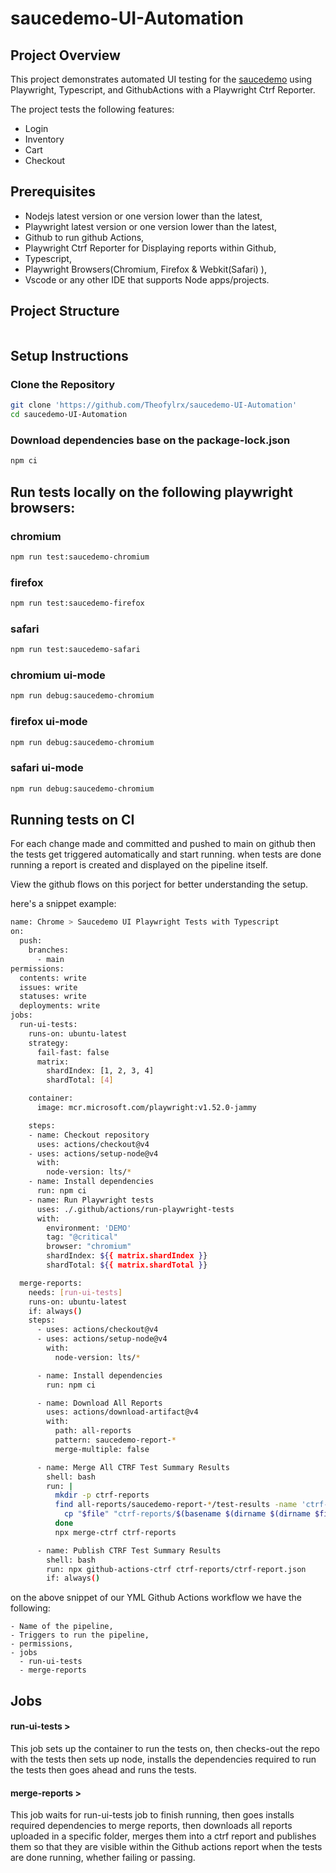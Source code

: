 # saucedemo-UI-Automation

## Project Overview

This project demonstrates automated UI testing for the [saucedemo](https://www.saucedemo.com/) using Playwright, Typescript, and GithubActions with a Playwright Ctrf Reporter.

The project tests the following features:
- Login
- Inventory
- Cart
- Checkout

## Prerequisites
- Nodejs latest version or one version lower than the latest,
- Playwright latest version or one version lower than the latest,
- Github to run github Actions,
- Playwright Ctrf Reporter for Displaying reports within Github,
- Typescript,
- Playwright Browsers(Chromium, Firefox & Webkit(Safari) ),
- Vscode or any other IDE that supports Node apps/projects.

## Project Structure
```
```
## Setup Instructions
### Clone the Repository
```bash
git clone 'https://github.com/Theofylrx/saucedemo-UI-Automation'
cd saucedemo-UI-Automation
```
### Download dependencies base on the package-lock.json
```bash
npm ci
```
## Run tests locally on the following playwright browsers:
### chromium
```bash
npm run test:saucedemo-chromium
```
### firefox
```bash
npm run test:saucedemo-firefox
```
### safari
```bash
npm run test:saucedemo-safari
```
### chromium ui-mode
```bash
npm run debug:saucedemo-chromium
```
### firefox ui-mode
```bash
npm run debug:saucedemo-chromium
```
### safari ui-mode
```bash
npm run debug:saucedemo-chromium
```
## Running tests on CI

For each change made and committed and pushed to main on github then the tests get triggered automatically and start running. when tests are done running a report is created and displayed on the pipeline itself.

View the github flows on this porject for better understanding the setup.

here's a snippet example:
```bash
name: Chrome > Saucedemo UI Playwright Tests with Typescript
on:
  push:
    branches: 
      - main
permissions:
  contents: write
  issues: write
  statuses: write
  deployments: write
jobs:
  run-ui-tests:
    runs-on: ubuntu-latest
    strategy:
      fail-fast: false
      matrix:
        shardIndex: [1, 2, 3, 4]
        shardTotal: [4]

    container:
      image: mcr.microsoft.com/playwright:v1.52.0-jammy

    steps:
    - name: Checkout repository
      uses: actions/checkout@v4
    - uses: actions/setup-node@v4
      with:
        node-version: lts/*
    - name: Install dependencies
      run: npm ci
    - name: Run Playwright tests
      uses: ./.github/actions/run-playwright-tests
      with:
        environment: 'DEMO'
        tag: "@critical"
        browser: "chromium"
        shardIndex: ${{ matrix.shardIndex }}
        shardTotal: ${{ matrix.shardTotal }}

  merge-reports:
    needs: [run-ui-tests]
    runs-on: ubuntu-latest
    if: always()
    steps:
      - uses: actions/checkout@v4
      - uses: actions/setup-node@v4
        with:
          node-version: lts/*

      - name: Install dependencies
        run: npm ci

      - name: Download All Reports
        uses: actions/download-artifact@v4
        with:
          path: all-reports
          pattern: saucedemo-report-*
          merge-multiple: false

      - name: Merge All CTRF Test Summary Results
        shell: bash
        run: |
          mkdir -p ctrf-reports
          find all-reports/saucedemo-report-*/test-results -name 'ctrf-report.json' | while read file; do
            cp "$file" "ctrf-reports/$(basename $(dirname $(dirname $file)))-ctrf-report.json"
          done
          npx merge-ctrf ctrf-reports

      - name: Publish CTRF Test Summary Results
        shell: bash
        run: npx github-actions-ctrf ctrf-reports/ctrf-report.json
        if: always()
```
on the above snippet of our YML Github Actions workflow we have the following:
```
- Name of the pipeline,
- Triggers to run the pipeline,
- permissions,
- jobs
  - run-ui-tests
  - merge-reports
```

## Jobs
#### run-ui-tests >
This job sets up the container to run the tests on, then checks-out the repo with the tests then sets up node, installs the dependencies required to run the tests then goes ahead and runs the tests.
#### merge-reports >
This job waits for run-ui-tests job to finish running, then goes installs required dependencies to merge reports, then downloads all reports uploaded in a specific folder, merges them into a ctrf report and publishes them so that they are visible within the Github actions report when the tests are done running, whether failing or passing.